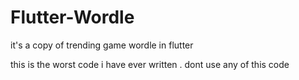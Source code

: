 # Flutter-Wordle
it's a copy of trending game wordle in flutter


this is the worst code i have ever written . dont use any of this code